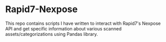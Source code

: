 # Rapid7-Nexpose
This repo contains scripts I have written to interact with Rapid7's Nexpose API and get specific information about various scanned assets/categorizations using Pandas library.
